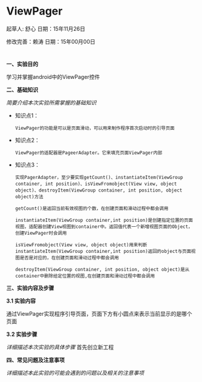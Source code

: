 # ViewPager

起草人: 舒心   日期：15年11月26日

修改完善：赖涛   日期：15年00月00日

# 

**一、实验目的**

学习并掌握android中的ViewPager控件

**二、基础知识**

*简要介绍本次实验所需掌握的基础知识*
   
* 知识点1：

      ViewPager的功能是可以是页面滑动，可以用来制作程序首次启动时的引导页面

* 知识点2：

      ViewPager的适配器是PageerAdapter。它来填充页面ViewPager内部


* 知识点3：

      实现PagerAdapter，至少要实现getCount()、instantiateItem(ViewGroup container, int position)、isViewFromobject(View view, object object)、destroyItem(ViewGroup container, int position, object object)方法
      
      getCount()是返回当前有效视图的个数，在创建页面和滑动过程中都会调用
      
      instantiateItem(ViewGroup container,int position)是创建指定位置的页面视图，适配器创建View视图到container中。返回值代表一个新增视图页面的Object，创建ViewPager时会调用
      
      isViewFromobject(View view, object object)用来判断instantiateItem(ViewGroup container,int position)返回的object与页面视图是否是对应的，在创建页面和滑动过程中都会调用
      
      destroyItem(ViewGroup container, int position, object object)是从container中删除给定位置的视图,在创建页面和滑动过程中都会调用



   

**三、实验内容及步骤**

**3.1 实验内容**
 
 通过ViewPager实现程序引导页面，页面下方有小圆点来表示当前显示的是哪个页面

**3.2 实验步骤**

*详细描述本次实验的具体步骤*
首先创立新工程



**四、常见问题及注意事项**

*详细描述本此实验的可能会遇到的问题以及相关的注意事项*


